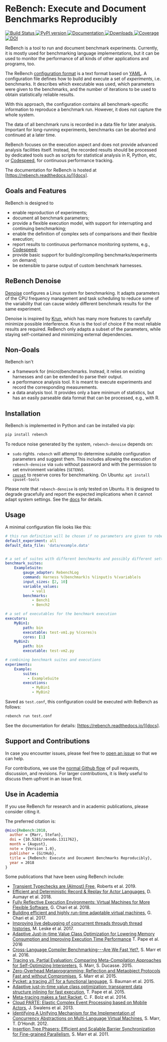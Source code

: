 # ReBench: Execute and Document Benchmarks Reproducibly

[
![Build Status](https://github.com/smarr/ReBench/workflows/CI/badge.svg)
](https://github.com/smarr/ReBench/actions)
[
![PyPI version](https://badge.fury.io/py/ReBench.svg)
](https://badge.fury.io/py/ReBench)
[
![Documentation](https://readthedocs.org/projects/rebench/badge/?version=latest)
](https://rebench.readthedocs.io/)
[
![Downloads](https://pepy.tech/badge/rebench)
](https://pepy.tech/project/rebench)
[
![Coverage](https://coveralls.io/repos/github/smarr/ReBench/badge.svg?branch=master)
](https://coveralls.io/github/smarr/ReBench?branch=master)
[
![DOI](https://zenodo.org/badge/DOI/10.5281/zenodo.1311762.svg)
](https://doi.org/10.5281/zenodo.1311762)

ReBench is a tool to run and document benchmark experiments.
Currently, it is mostly used for benchmarking language implementations,
but it can be used to monitor the performance of all
kinds of other applications and programs, too.

The ReBench [configuration format][docs] is a text format based on [YAML](https://yaml.org/).
A configuration file defines how to build and execute a set of *experiments*,
i.e. benchmarks.
It describes which executable was used, which parameters were given
to the benchmarks, and the number of iterations to be used to obtain
statistically reliable results.

With this approach, the configuration contains all benchmark-specific
information to reproduce a benchmark run. However, it does not capture
the whole system.

The data of all benchmark runs is recorded in a data file for later analysis.
Important for long-running experiments, benchmarks can be aborted and
continued at a later time.

ReBench focuses on the execution aspect and does not provide advanced
analysis facilities itself. Instead, the recorded results should be processed
by dedicated tools such as scripts for statistical analysis in R, Python, etc,
or [Codespeed][1], for continuous performance tracking.

The documentation for ReBench is hosted at [https://rebench.readthedocs.io/][docs].

## Goals and Features

ReBench is designed to

 - enable reproduction of experiments;
 - document all benchmark parameters;
 - provide a flexible execution model,
   with support for interrupting and continuing benchmarking;
 - enable the definition of complex sets of comparisons and their flexible execution;
 - report results to continuous performance monitoring systems, e.g., [Codespeed][1];
 - provide basic support for building/compiling benchmarks/experiments on demand;
 - be extensible to parse output of custom benchmark harnesses.

## ReBench Denoise

[Denoise][denoise-docs] configures a Linux system for benchmarking.
It adapts parameters of the CPU frequency management and task scheduling
to reduce some of the variability that can cause widely different
benchmark results for the same experiment.

Denoise is inspired by [Krun](https://github.com/softdevteam/krun/#readme),
which has many more features to carefully minimize possible interference.
Krun is the tool of choice if the most reliable results are required.
ReBench only adapts a subset of the parameters, while staying self-contained
and minimizing external dependencies.

## Non-Goals

ReBench isn't

 - a framework for (micro)benchmarks.
   Instead, it relies on existing harnesses and can be extended to parse their
   output.
 - a performance analysis tool. It is meant to execute experiments and
   record the corresponding measurements.
 - a data analysis tool. It provides only a bare minimum of statistics,
   but has an easily parseable data format that can be processed, e.g., with R.

## Installation

<a id="install"></a>

ReBench is implemented in Python and can be installed via pip:

```bash
pip install rebench

```

To reduce noise generated by the system, `rebench-denoise` depends on:

 - `sudo` rights. `rebench` will attempt to determine suitable configuration
   parameters and suggest them. This includes allowing the execution of `rebench-denoise`
   via `sudo` without password and with the permission to set environment variables (`SETENV`).
 - [`cpuset`](https://github.com/lpechacek/cpuset/) to reserve cores for benchmarking.
   On Ubuntu: `apt install cpuset-tools`


Please note that `rebench-denoise` is only tested on Ubuntu. It is designed to degrade
gracefully and report the expected implications when it cannot adapt system
settings. See the [docs][denoise-docs] for details.

## Usage

A minimal configuration file looks like this:

```yaml
# this run definition will be chosen if no parameters are given to rebench
default_experiment: all
default_data_file: 'data/example.data'


# a set of suites with different benchmarks and possibly different settings
benchmark_suites:
    ExampleSuite:
        gauge_adapter: RebenchLog
        command: Harness %(benchmark)s %(input)s %(variable)s
        input_sizes: [2, 10]
        variable_values:
            - val1
        benchmarks:
            - Bench1
            - Bench2

# a set of executables for the benchmark execution
executors:
    MyBin1:
        path: bin
        executable: test-vm1.py %(cores)s
        cores: [1]
    MyBin2:
        path: bin
        executable: test-vm2.py

# combining benchmark suites and executions
experiments:
    Example:
        suites:
          - ExampleSuite
        executions:
            - MyBin1
            - MyBin2
```

Saved as `test.conf`, this configuration could be executed with ReBench as follows:

```bash
rebench run test.conf

```

See the documentation for details: [https://rebench.readthedocs.io/][docs].

## Support and Contributions

In case you encounter issues,
please feel free to [open an issue](https://github.com/smarr/rebench/issues/new)
so that we can help.

For contributions, we use the [normal Github flow](https://guides.github.com/introduction/flow/)
of pull requests, discussion, and revisions. For larger contributions,
it is likely useful to discuss them upfront in an issue first.

## Use in Academia

If you use ReBench for research and in academic publications, please consider
citing it.

The preferred citation is:

```bibtex
@misc{ReBench:2018,
  author = {Marr, Stefan},
  doi = {10.5281/zenodo.1311762},
  month = {August},
  note = {Version 1.0},
  publisher = {GitHub},
  title = {ReBench: Execute and Document Benchmarks Reproducibly},
  year = 2018
}
```

Some publications that have been using ReBench include:

 - [Transient Typechecks are (Almost) Free](https://stefan-marr.de/downloads/ecoop19-roberts-et-al-transient-typechecks-are-almost-free.pdf), Roberts et al. 2019.
 - [Efficient and Deterministic Record & Replay for Actor Languages](https://stefan-marr.de/downloads/manlang18-aumayr-et-al-efficient-and-deterministic-record-and-replay-for-actor-languages.pdf), D. Aumayr et al. 2018.
 - [Fully Reflective Execution Environments: Virtual Machines for More Flexible Software](https://doi.org/10.1109%2fTSE.2018.2812715), G. Chari et al. 2018.
 - [Building efficient and highly run-time adaptable virtual machines](https://lafhis.dc.uba.ar/sites/default/files/papers/buildingEfficientReflectiveVMs.pdf), G. Chari et al. 2017.
 - [Improving live debugging of concurrent threads through thread histories](https://doi.org/10.1016/j.scico.2017.10.005), M. Leske et al. 2017.
 - [Adaptive Just-in-time Value Class Optimization for Lowering Memory Consumption and Improving Execution Time Performance](https://arxiv.org/pdf/1606.06726) T. Pape et al. 2016
 - [Cross-Language Compiler Benchmarking---Are We Fast Yet?](https://stefan-marr.de/papers/dls-marr-et-al-cross-language-compiler-benchmarking-are-we-fast-yet/), S. Marr et al. 2016.
 - [Tracing vs. Partial Evaluation: Comparing Meta-Compilation Approaches for Self-Optimizing Interpreters](https://stefan-marr.de/papers/oopsla-marr-ducasse-meta-tracing-vs-partial-evaluation/), S. Marr, S. Ducasse. 2015.
 - [Zero-Overhead Metaprogramming: Reflection and Metaobject Protocols Fast and without Compromises](https://stefan-marr.de/papers/pldi-marr-et-al-zero-overhead-metaprogramming/), S. Marr et al. 2015.
 - [Pycket: a tracing JIT for a functional language](https://www.hpi.uni-potsdam.de/hirschfeld/publications/media/BaumanBolzHirschfeldKirilichevPapeSiekTobinHochstadt_2015_PycketATracingJitForAFunctionalLanguage_AcmDL.pdf), S. Bauman et al. 2015.
 - [Adaptive just-in-time value class optimization: transparent data structure inlining for fast execution](https://hpi.uni-potsdam.de/hirschfeld/publications/media/PapeBolzHirschfeld_2015_AdaptiveJustInTimeValueClassOptimization_AcmDL.pdf), T. Pape et al. 2015.
 - [Meta-tracing makes a fast Racket](https://www.hpi.uni-potsdam.de/hirschfeld/publications/media/BolzPapeSiekTobinHochstadt_2014_MetaTracingMakesAFastRacket_AuthorsVersion.pdf), C. F. Bolz et al. 2014.
 - [Cloud PARTE: Elastic Complex Event Processing based on Mobile Actors](https://stefan-marr.de/downloads/agere13-swalens-et-al-cloud-parte-elastic-complex-event-processing-based-on-mobile-actors.pdf), J. Swalens et al. 2013.
 - [Identifying A Unifying Mechanism for the Implementation of Concurrency Abstractions on Multi-Language Virtual Machines](https://www.stefan-marr.de/downloads/tools12-smarr-dhondt-identifying-a-unifying-mechanism-for-the-implementation-of-concurrency-abstractions-on-multi-language-virtual-machines.pdf), S. Marr, T. D'Hondt. 2012.
 - [Insertion Tree Phasers: Efficient and Scalable Barrier Synchronization for Fine-grained Parallelism](https://www.stefan-marr.de/downloads/hpcc2010-marr-etal-insertion-tree-phasers.pdf), S. Marr et al. 2011.

[1]: https://github.com/tobami/codespeed/
[docs]: https://rebench.readthedocs.io/
[denoise-docs]: https://rebench.readthedocs.io/en/latest/denoise/
